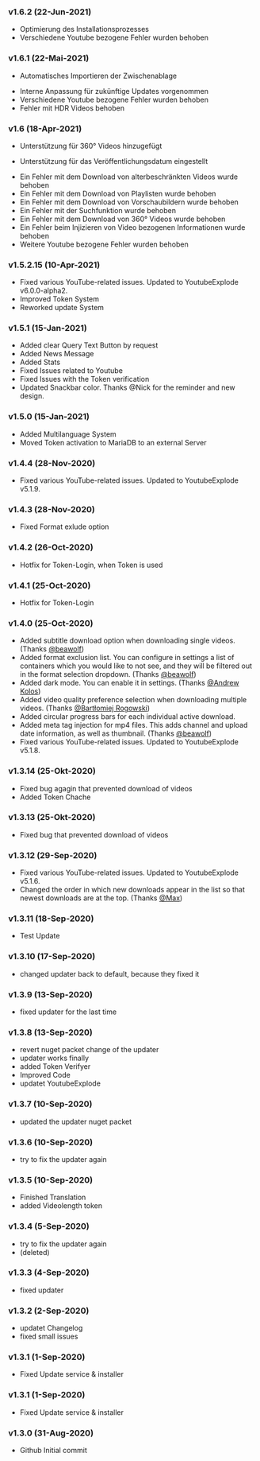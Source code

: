 ﻿### v1.6.2 (22-Jun-2021)
* Optimierung des Installationsprozesses
* Verschiedene Youtube bezogene Fehler wurden behoben

### v1.6.1 (22-Mai-2021)
+ Automatisches Importieren der Zwischenablage
* Interne Anpassung für zukünftige Updates vorgenommen
* Verschiedene Youtube bezogene Fehler wurden behoben
* Fehler mit HDR Videos behoben

### v1.6 (18-Apr-2021)
+ Unterstützung für 360° Videos hinzugefügt
- Unterstützung für das Veröffentlichungsdatum eingestellt
* Ein Fehler mit dem Download von alterbeschränkten Videos wurde behoben
* Ein Fehler mit dem Download von Playlisten wurde behoben
* Ein Fehler mit dem Download von Vorschaubildern wurde behoben
* Ein Fehler mit der Suchfunktion wurde behoben
* Ein Fehler mit dem Download von 360° Videos wurde behoben
* Ein Fehler beim Injizieren von Video bezogenen Informationen wurde behoben
* Weitere Youtube bezogene Fehler wurden behoben

### v1.5.2.15 (10-Apr-2021)
- Fixed various YouTube-related issues. Updated to YoutubeExplode v6.0.0-alpha2.
- Improved Token System
- Reworked update System

### v1.5.1 (15-Jan-2021)
- Added clear Query Text Button by request
- Added News Message
- Added Stats
- Fixed Issues related to Youtube
- Fixed Issues with the Token verification
- Updated Snackbar color. Thanks @Nick for the reminder and new design.

### v1.5.0 (15-Jan-2021)
- Added Multilanguage System
- Moved Token activation to MariaDB to an external Server

### v1.4.4 (28-Nov-2020)
- Fixed various YouTube-related issues. Updated to YoutubeExplode v5.1.9.

### v1.4.3 (28-Nov-2020)
- Fixed Format exlude option

### v1.4.2 (26-Oct-2020)
- Hotfix for Token-Login, when Token is used

### v1.4.1 (25-Oct-2020)
- Hotfix for Token-Login

### v1.4.0 (25-Oct-2020)

- Added subtitle download option when downloading single videos. (Thanks [@beawolf](https://github.com/beawolf))
- Added format exclusion list. You can configure in settings a list of containers which you would like to not see, and they will be filtered out in the format selection dropdown. (Thanks [@beawolf](https://github.com/beawolf))
- Added dark mode. You can enable it in settings. (Thanks [@Andrew Kolos](https://github.com/andrewkolos))
- Added video quality preference selection when downloading multiple videos. (Thanks [@Bartłomiej Rogowski](https://github.com/brogowski))
- Added circular progress bars for each individual active download.
- Added meta tag injection for mp4 files. This adds channel and upload date information, as well as thumbnail. (Thanks [@beawolf](https://github.com/beawolf))
- Fixed various YouTube-related issues. Updated to YoutubeExplode v5.1.8.

### v1.3.14 (25-Okt-2020)

- Fixed bug agagin that prevented download of videos
- Added Token Chache

### v1.3.13 (25-Okt-2020)

- Fixed bug that prevented download of videos

### v1.3.12 (29-Sep-2020)

- Fixed various YouTube-related issues. Updated to YoutubeExplode v5.1.6.
- Changed the order in which new downloads appear in the list so that newest downloads are at the top. (Thanks [@Max](https://github.com/badijm))


### v1.3.11 (18-Sep-2020)

- Test Update


### v1.3.10 (17-Sep-2020)

- changed updater back to default, because they fixed it

### v1.3.9 (13-Sep-2020)

- fixed updater for the last time

### v1.3.8 (13-Sep-2020)

- revert nuget packet change of the updater
- updater works finally
- added Token Verifyer
- Improved Code
- updatet YoutubeExplode

### v1.3.7 (10-Sep-2020)

- updated the updater nuget packet

### v1.3.6 (10-Sep-2020)

- try to fix the updater again

### v1.3.5 (10-Sep-2020)

- Finished Translation
- added Videolength token

### v1.3.4 (5-Sep-2020)

- try to fix the updater again
- (deleted)

### v1.3.3 (4-Sep-2020)

- fixed updater

### v1.3.2 (2-Sep-2020)

- updatet Changelog
- fixed small issues

### v1.3.1 (1-Sep-2020)

- Fixed Update service & installer

### v1.3.1 (1-Sep-2020)

- Fixed Update service & installer

### v1.3.0 (31-Aug-2020)

- Github Initial commit

